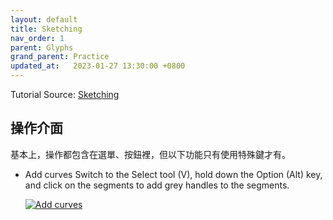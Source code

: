 ```yaml
---
layout: default
title: Sketching
nav_order: 1
parent: Glyphs
grand_parent: Practice
updated_at:   2023-01-27 13:30:00 +0800
---
```

Tutorial Source: [Sketching](https://glyphsapp.com/learn/sketching)

## 操作介面

基本上，操作都包含在選單、按鈕裡，但以下功能只有使用特殊鍵才有。

- Add curves
    Switch to the Select tool (V), hold down the Option (Alt) key, and click on the segments to add grey handles to the segments.

    [![Add curves](https://cdn2.glyphsapp.com/media/pages/learn/sketching/fbae714882-1624987024/sketch-6.gif)](https://glyphsapp.com/learn/sketching)
